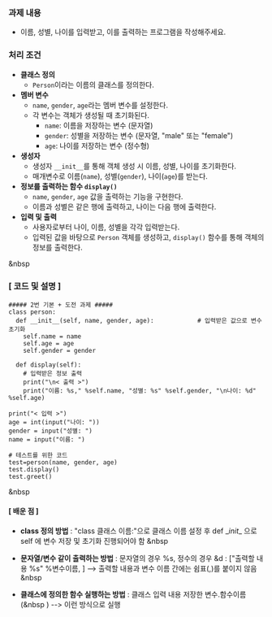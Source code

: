### **과제 내용**

- 이름, 성별, 나이를 입력받고, 이를 출력하는 프로그램을 작성해주세요.

### **처리 조건**

- **클래스 정의**
    - `Person`이라는 이름의 클래스를 정의한다.
- **멤버 변수**
    - `name`, `gender`, `age`라는 멤버 변수를 설정한다.
    - 각 변수는 객체가 생성될 때 초기화된다.
        - `name`: 이름을 저장하는 변수 (문자열)
        - `gender`: 성별을 저장하는 변수 (문자열, "male" 또는 "female")
        - `age`: 나이를 저장하는 변수 (정수형)
- **생성자**
    - 생성자 `__init__`를 통해 객체 생성 시 이름, 성별, 나이를 초기화한다.
    - 매개변수로 이름(`name`), 성별(`gender`), 나이(`age`)를 받는다.
- **정보를 출력하는 함수 `display()`**
    - `name`, `gender`, `age` 값을 출력하는 기능을 구현한다.
    - 이름과 성별은 같은 행에 출력하고, 나이는 다음 행에 출력한다.
- **입력 및 출력**
    - 사용자로부터 나이, 이름, 성별을 각각 입력받는다.
    - 입력된 값을 바탕으로 `Person` 객체를 생성하고, `display()` 함수를 통해 객체의 정보를 출력한다.
    
    
&nbsp

### [ 코드 및 설명 ]
```
##### 2번 기본 + 도전 과제 #####
class person:
  def __init__(self, name, gender, age):			# 입력받은 값으로 변수 초기화
    self.name = name
    self.age = age
    self.gender = gender

  def display(self):
    # 입력받은 정보 출력
    print("\n< 출력 >")
    print("이름: %s," %self.name, "성별: %s" %self.gender, "\n나이: %d" %self.age)

print("< 입력 >")
age = int(input("나이: "))
gender = input("성별: ")
name = input("이름: ")

# 테스트를 위한 코드
test=person(name, gender, age)
test.display()
test.greet()
```

&nbsp

#### [ 배운 점 ]
- **class 정의 방법**
	: "class 클래스 이름:"으로 클래스 이름 설정 후 def \__init__ 으로 self 에 변수 저장 및 초기화 진행되어야 함
&nbsp

- **문자열/변수 같이 출력하는 방법**
	: 문자열의 경우 %s, 정수의 경우 &d
    : ["출력할 내용 %s" %변수이름, ] --> 출력할 내용과 변수 이름 간에는 쉼표(,)를 붙이지 않음
&nbsp

- **클래스에 정의한 함수 실행하는 방법**
: 클래스 입력 내용 저장한 변수.함수이름(&nbsp ) --> 이런 방식으로 실행